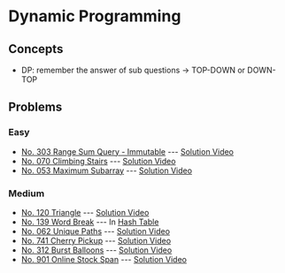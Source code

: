 # Dynamic Programming

## Concepts
* DP: remember the answer of sub questions -> TOP-DOWN or DOWN-TOP

## Problems

### Easy

* [No. 303 Range Sum Query - Immutable](./303_RangeSumQuery.py) --- [Solution Video](https://www.youtube.com/watch?v=pt-xIS6huIg&list=PLLuMmzMTgVK7vEbeHBDD42pqqG36jhuOr&index=78)
* [No. 070 Climbing Stairs](./070_ClimbingStairs.py) --- [Solution Video](https://www.youtube.com/watch?v=pt-xIS6huIg&list=PLLuMmzMTgVK7vEbeHBDD42pqqG36jhuOr&index=76)
* [No. 053 Maximum Subarray](./053_MaximumSubarray.py) --- [Solution Video](https://www.youtube.com/watch?v=pt-xIS6huIg&list=PLLuMmzMTgVK7vEbeHBDD42pqqG36jhuOr&index=74)

### Medium

* [No. 120 Triangle](./120_Triangle.py) --- [Solution Video](https://www.youtube.com/watch?v=pt-xIS6huIg&list=PLLuMmzMTgVK7vEbeHBDD42pqqG36jhuOr&index=75)
* [No. 139 Word Break](../HashTable/139_WordBreak.py) --- In [Hash Table](../HashTable)
* [No. 062 Unique Paths](./062_UniquePaths.py) --- [Solution Video](https://www.youtube.com/watch?v=fmpP5Ll0Azc&list=PLLuMmzMTgVK7vEbeHBDD42pqqG36jhuOr&index=69)
* [No. 741 Cherry Pickup](./741_CherryPickup.py) --- [Solution Video](https://www.youtube.com/watch?v=fmpP5Ll0Azc&list=PLLuMmzMTgVK7vEbeHBDD42pqqG36jhuOr&index=52)
* [No. 312 Burst Balloons](./312_BurstBalloons.py) --- [Solution Video](https://www.youtube.com/watch?v=fmpP5Ll0Azc&list=PLLuMmzMTgVK7vEbeHBDD42pqqG36jhuOr&index=78)
* [No. 901 Online Stock Span](./901_OnlineStockSpan.py) --- [Solution Video](https://www.youtube.com/watch?v=RGRC46zHB98&list=PLLuMmzMTgVK7vEbeHBDD42pqqG36jhuOr&index=19)